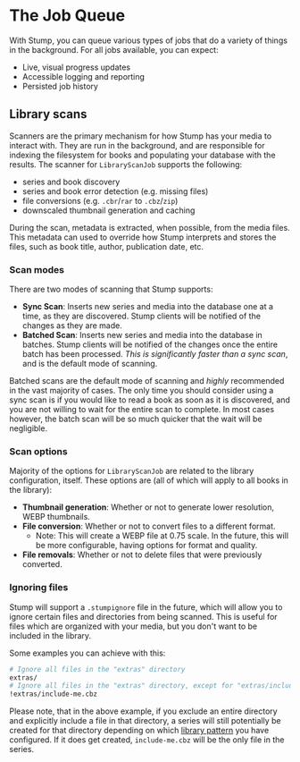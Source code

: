 # The Job Queue

With Stump, you can queue various types of jobs that do a variety of things in the background. For all jobs available, you can expect:

- Live, visual progress updates
- Accessible logging and reporting
- Persisted job history

## Library scans

Scanners are the primary mechanism for how Stump has your media to interact with. They are run in the background, and are responsible for indexing the filesystem for books and populating your database with the results. The scanner for `LibraryScanJob` supports the following:

- series and book discovery
- series and book error detection (e.g. missing files)
- file conversions (e.g. `.cbr`/`rar` to `.cbz`/`zip`)
- downscaled thumbnail generation and caching

During the scan, metadata is extracted, when possible, from the media files. This metadata can used to override how Stump interprets and stores the files, such as book title, author, publication date, etc.

### Scan modes

There are two modes of scanning that Stump supports:

- **Sync Scan**: Inserts new series and media into the database one at a time, as they are discovered. Stump clients will be notified of the changes as they are made.
- **Batched Scan**: Inserts new series and media into the database in batches. Stump clients will be notified of the changes once the entire batch has been processed. _This is significantly faster than a sync scan_, and is the default mode of scanning.

Batched scans are the default mode of scanning and _highly_ recommended in the vast majority of cases. The only time you should consider using a sync scan is if you would like to read a book as soon as it is discovered, and you are not willing to wait for the entire scan to complete. In most cases however, the batch scan will be so much quicker that the wait will be negligible.

### Scan options

Majority of the options for `LibraryScanJob` are related to the library configuration, itself. These options are (all of which will apply to all books in the library):

- **Thumbnail generation**: Whether or not to generate lower resolution, WEBP thumbnails.
- **File conversion**: Whether or not to convert files to a different format.
  - Note: This will create a WEBP file at 0.75 scale. In the future, this will be more configurable, having options for format and quality.
- **File removals**: Whether or not to delete files that were previously converted.

### Ignoring files

Stump will support a `.stumpignore` file in the future, which will allow you to ignore certain files and directories from being scanned. This is useful for files which are organized with your media, but you don't want to be included in the library.

Some examples you can achieve with this:

```bash
# Ignore all files in the "extras" directory
extras/
# Ignore all files in the "extras" directory, except for "extras/include-me.cbz"
!extras/include-me.cbz
```

Please note, that in the above example, if you exclude an entire directory and explicitly include a file in that directory, a series will still potentially be created for that directory depending on which [library pattern](/guides/libraries#library-patterns) you have configured. If it does get created, `include-me.cbz` will be the only file in the series.

